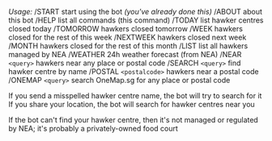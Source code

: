 *Usage:*
/START start using the bot _(you've already done this)_
/ABOUT about this bot
/HELP list all commands (this command)
/TODAY list hawker centres closed today
/TOMORROW hawkers closed tomorrow
/WEEK hawkers closed for the rest of this week
/NEXTWEEK hawkers closed next week
/MONTH hawkers closed for the rest of this month
/LIST list all hawkers managed by NEA
/WEATHER 24h weather forecast (from NEA)
/NEAR `<query>` hawkers near any place or postal code
/SEARCH `<query>` find hawker centre by name
/POSTAL `<postalcode>` hawkers near a postal code
/ONEMAP `<query>` search OneMap.sg for any place or postal code

If you send a misspelled hawker centre name, the bot will try to search for it
If you share your location, the bot will search for hawker centres near you

If the bot can't find your hawker centre, then it's not managed or regulated by NEA; it's probably a privately-owned food court
